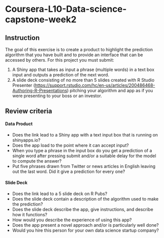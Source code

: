 # Coursera-L10-Data-science-capstone-week2

## Instruction

The goal of this exercise is to create a product to highlight the prediction algorithm that you have built and to provide an interface that can be accessed by others. For this project you must submit:

  1. A Shiny app that takes as input a phrase (multiple words) in a text box input and outputs a prediction of the next word.
  2. A slide deck consisting of no more than 5 slides created with R Studio Presenter (https://support.rstudio.com/hc/en-us/articles/200486468-Authoring-R-Presentations) pitching your algorithm and app as if you were presenting to your boss or an investor.

## Review criteria

#### Data Product

  - Does the link lead to a Shiny app with a text input box that is running on shinyapps.io?
  - Does the app load to the point where it can accept input?
  - When you type a phrase in the input box do you get a prediction of a single word after pressing submit and/or a suitable delay for the model to compute the answer?
  - Put five phrases drawn from Twitter or news articles in English leaving out the last word. Did it give a prediction for every one?

#### Slide Deck

  - Does the link lead to a 5 slide deck on R Pubs?
  - Does the slide deck contain a description of the algorithm used to make the prediction?
  - Does the slide deck describe the app, give instructions, and describe how it functions?
  - How would you describe the experience of using this app?
  - Does the app present a novel approach and/or is particularly well done?
  - Would you hire this person for your own data science startup company?
